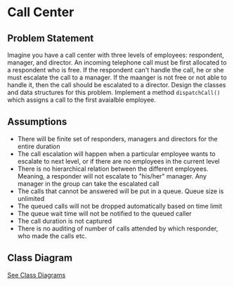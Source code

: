 # Call Center

## Problem Statement
Imagine you have a call center with three levels of employees: respondent, manager, and director. An incoming telephone call must be first allocated to a respondent who is free. If the respondent can't handle the call, he or she must escalate the call to a manager. If the maanger is not free or not able to handle it, then the call should be escalated to a director. Design the classes and data structures for this problem. Implement a method `dispatchCall()` which assigns a call to the first avaialble employee.

## Assumptions
* There will be finite set of responders, managers and directors for the entire duration
* The call escalation will happen when a particular employee wants to escalate to next level, or if there are no employees in the current level
* There is no hierarchical relation between the different employees. Meaning, a responder will not escalate to "his/her" manager. Any manager in the group can take the escalated call
* The calls that cannot be answered will be put in a queue. Queue size is unlimited
* The queued calls will not be dropped automatically based on time limit
* The queue wait time will not be notified to the queued caller
* The call duration is not captured
* There is no auditing of number of calls attended by which responder, who made the calls etc.

## Class Diagram
[See Class Diagrams](class-diagrams)




